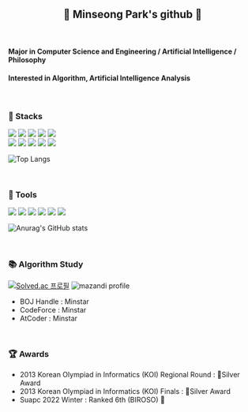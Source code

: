 <div align="center">

  ## 🌳 Minseong Park's github 🌳

</div>

<div align="left">

  <br>

  #### Major in Computer Science and Engineering / Artificial Intelligence / Philosophy
  #### Interested in Algorithm, Artificial Intelligence Analysis

  <br>
  
  
  ### 💪 Stacks

  <img src="https://img.shields.io/badge/C-00599C?style=for-the-badge&logo=c&logoColor=white"/>     <img src="https://img.shields.io/badge/C%2B%2B-00599C?style=for-the-badge&logo=c%2B%2B&logoColor=white"/>     <img src="https://img.shields.io/badge/Java-ED8B00?style=for-the-badge&logo=openjdk&logoColor=white"/>     <img src="https://img.shields.io/badge/Python-14354C?style=for-the-badge&logo=python&logoColor=white"/>     <img src="https://img.shields.io/badge/C%23-239120?style=for-the-badge&logo=c-sharp&logoColor=white"/><br>
  <img src="https://img.shields.io/badge/HTML5-E34F26?style=for-the-badge&logo=html5&logoColor=white"/>     <img src="https://img.shields.io/badge/JavaScript-F7DF1E?style=for-the-badge&logo=JavaScript&logoColor=white"/>     <img src="https://img.shields.io/badge/CSS-239120?&style=for-the-badge&logo=css3&logoColor=white"/>     <img src="https://img.shields.io/badge/React-20232A?style=for-the-badge&logo=react&logoColor=61DAFB"/>     <img src="https://img.shields.io/badge/React_Native-20232A?style=for-the-badge&logo=react&logoColor=61DAFB"/>
  
  ![Top Langs](https://github-readme-stats.vercel.app/api/top-langs/?username=minstaar&layout=compact&theme=vue)

  <br>

  ### 🔨 Tools

  <img src="https://img.shields.io/badge/Visual_Studio_Code-0078D4?style=for-the-badge&logo=visual%20studio%20code&logoColor=white"/>     <img src="https://img.shields.io/badge/Visual_Studio-5C2D91?style=for-the-badge&logo=visual%20studio&logoColor=white"/>     <img src="https://img.shields.io/badge/Colab-F9AB00?style=for-the-badge&logo=googlecolab&color=525252"/>     <img src="https://img.shields.io/badge/Eclipse-2C2255?style=for-the-badge&logo=eclipse&logoColor=white"/>     <img src="https://img.shields.io/badge/GitHub-100000?style=for-the-badge&logo=github&logoColor=white"/>     <img src="https://img.shields.io/badge/Slack-4A154B?style=for-the-badge&logo=slack&logoColor=white"/>
  
  
  ![Anurag's GitHub stats](https://github-readme-stats.vercel.app/api?username=minstaar&show_icons=true&theme=vue)

  <br>

  ### 📚 Algorithm Study

  [![Solved.ac
  프로필](http://mazassumnida.wtf/api/v2/generate_badge?boj=minstar)](https://solved.ac/minstar)
  ![mazandi profile](http://mazandi.herokuapp.com/api?handle=minstar&theme=warm)

  - BOJ Handle : Minstar
  - CodeForce : Minstar
  - AtCoder : Minstar
  <br>

  ### 🏆 Awards
  
  - 2013 Korean Olympiad in Informatics (KOI) Regional Round :  🥈Silver Award
  - 2013 Korean Olympiad in Informatics (KOI) Finals :  🥈Silver Award
  - Suapc 2022 Winter : Ranked 6th (BIROSO) 🥉
   
</div>
